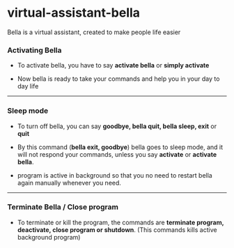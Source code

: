 # virtual-assistant-bella


Bella is a virtual assistant, created to make people life easier

### Activating Bella
- To activate bella, you have to say **activate bella** or **simply activate** 

- Now bella is ready to take your commands and help you in your day to day life

---

### Sleep mode
- To turn off bella, you can say **goodbye, bella quit, bella sleep, exit** or **quit** 

- By this command  (**bella exit, goodbye**)  bella goes to sleep mode,
and it will not respond your commands, unless you say **activate** or **activate bella**.
- program is active in background
so that you no need to restart bella again manually whenever you need.

---

### Terminate Bella / Close program
- To terminate or kill the program, the commands are  **terminate program,
deactivate, close program or shutdown**. (This commands kills active background program)


